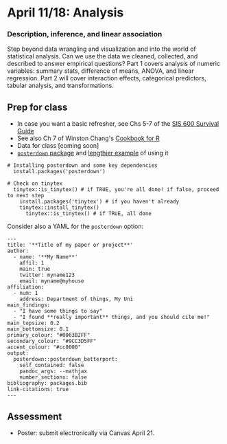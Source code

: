 # April 11/18: Analysis
### Description, inference, and linear association

Step beyond data wrangling and visualization and into the world of statistical analysis. Can we use the data we cleaned, collected, and described to answer empirical questions? Part 1 covers analysis of numeric variables: summary stats, difference of means, ANOVA, and linear regression. Part 2 will cover interaction effects, categorical predictors, tabular analysis, and transformations.

## Prep for class
- In case you want a basic refresher, see Chs 5-7 of the [SIS 600 Survival Guide](https://austin-hart-pols.github.io/SurvivalGuide/)
- See also Ch 7 of Winston Chang's [Cookbook for R](http://www.cookbook-r.com/)
- Data for class [coming soon]
- [`posterdown` package](https://github.com/brentthorne/posterdown) and [lengthier example](https://shilaan.rbind.io/post/academic-conference-posters-using-posterdown/) of using it

```
# Installing posterdown and some key dependencies
  install.packages('posterdown')
  
# Check on tinytex
  tinytex::is_tinytex() # if TRUE, you're all done! if false, proceed to next step
    install.packages('tinytex') # if you haven't already
    tinytex::install_tinytex()
      tinytex::is_tinytex() # if TRUE, all done
```

Consider also a YAML for the `posterdown` option:

```
---
title: '**Title of my paper or project**'
author:
  - name: '**My Name**'
    affil: 1
    main: true
    twitter: myname123 
    email: myname@myhouse
affiliation:
  - num: 1
    address: Department of things, My Uni
main_findings:
  - "I have some things to say"
  - "I found **really important** things, and you should cite me!"
main_topsize: 0.2 
main_bottomsize: 0.1
primary_colour: "#0063B2FF"
secondary_colour: "#9CC3D5FF"
accent_colour: "#cc0000"
output: 
  posterdown::posterdown_betterport:
    self_contained: false
    pandoc_args: --mathjax
    number_sections: false
bibliography: packages.bib
link-citations: true
---
```

## Assessment
- Poster: submit electronically via Canvas April 21.
